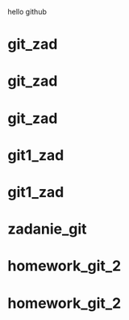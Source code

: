hello github
# git_zad
# git_zad
# git_zad
# git1_zad
# git1_zad
# zadanie_git
# homework_git_2
# homework_git_2
